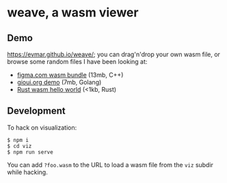 # weave, a wasm viewer

## Demo

https://evmar.github.io/weave/; you can drag'n'drop your own wasm file, or
browse some random files I have been looking at:

- [figma.com wasm bundle](https://evmar.github.io/weave/?wasm/figma.wasm) (13mb, C++)
- [gioui.org demo](https://evmar.github.io/weave/?wasm/gioui-demo.wasm) (7mb, Golang)
- [Rust wasm hello world](https://evmar.github.io/weave/?wasm/rust_bg.wasm) (<1kb, Rust)

## Development

To hack on visualization:

```
$ npm i
$ cd viz
$ npm run serve
```

You can add `?foo.wasm` to the URL to load a wasm file from the `viz` subdir while hacking.

